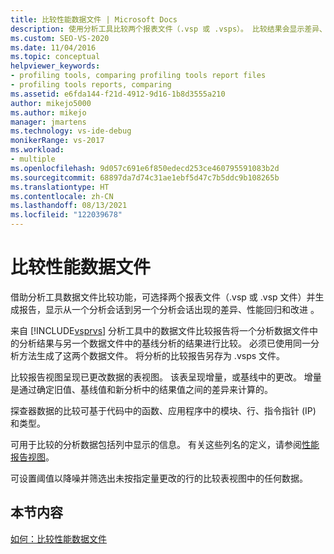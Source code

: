 ```yaml
---
title: 比较性能数据文件 | Microsoft Docs
description: 使用分析工具比较两个报表文件（.vsp 或 .vsps）。 比较结果会显示差异、性能回归和改进。
ms.custom: SEO-VS-2020
ms.date: 11/04/2016
ms.topic: conceptual
helpviewer_keywords:
- profiling tools, comparing profiling tools report files
- profiling tools reports, comparing
ms.assetid: e6fda144-f21d-4912-9d16-1b8d3555a210
author: mikejo5000
ms.author: mikejo
manager: jmartens
ms.technology: vs-ide-debug
monikerRange: vs-2017
ms.workload:
- multiple
ms.openlocfilehash: 9d057c691e6f850edecd253ce460795591083b2d
ms.sourcegitcommit: 68897da7d74c31ae1ebf5d47c7b5ddc9b108265b
ms.translationtype: HT
ms.contentlocale: zh-CN
ms.lasthandoff: 08/13/2021
ms.locfileid: "122039678"
---
```

# <a name="compare-performance-data-files"></a>比较性能数据文件

借助分析工具数据文件比较功能，可选择两个报表文件（.vsp 或 .vsp 文件）并生成报告，显示从一个分析会话到另一个分析会话出现的差异、性能回归和改进 。

来自 [!INCLUDE[vsprvs](../code-quality/includes/vsprvs_md.md)] 分析工具中的数据文件比较报告将一个分析数据文件中的分析结果与另一个数据文件中的基线分析的结果进行比较。 必须已使用同一分析方法生成了这两个数据文件。 将分析的比较报告另存为 .vsps 文件。

比较报告视图呈现已更改数据的表视图。 该表呈现增量，或基线中的更改。 增量是通过确定旧值、基线值和新分析中的结果值之间的差异来计算的。

探查器数据的比较可基于代码中的函数、应用程序中的模块、行、指令指针 (IP) 和类型。

可用于比较的分析数据包括列中显示的信息。 有关这些列名的定义，请参阅[性能报告视图](../profiling/performance-report-views.md)。

可设置阈值以降噪并筛选出未按指定量更改的行的比较表视图中的任何数据。

## <a name="in-this-section"></a>本节内容

[如何：比较性能数据文件](../profiling/how-to-compare-performance-data-files.md)
